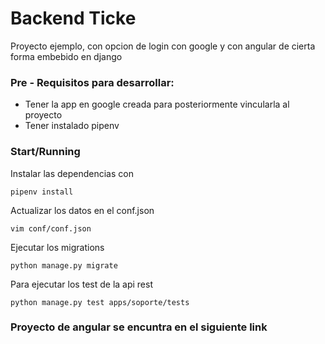 # Backend Ticke
Proyecto ejemplo, con opcion de login con google y con angular de cierta forma 
embebido en django

### Pre - Requisitos para desarrollar:
* Tener la app en google creada para posteriormente vincularla al proyecto
* Tener instalado pipenv 

### Start/Running
Instalar las dependencias con 
````
pipenv install
`````
Actualizar los datos en el conf.json
````
vim conf/conf.json
`````
Ejecutar los migrations
````
python manage.py migrate
`````
Para ejecutar los test de la api rest
````
python manage.py test apps/soporte/tests

`````

### Proyecto de angular se encuntra en el siguiente link

